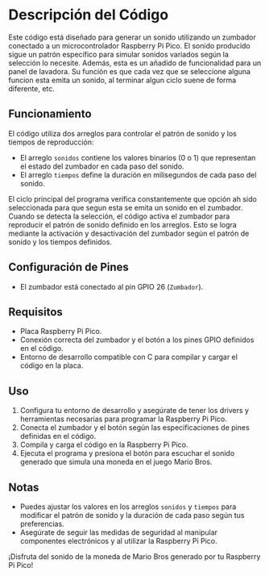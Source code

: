 # Descripción del Código

Este código está diseñado para generar un sonido utilizando un zumbador conectado a un microcontrolador Raspberry Pi Pico. El sonido producido sigue un patrón específico para simular sonidos variados según la selección lo necesite. Además, esta es un añadido de funcionalidad para un panel de lavadora. Su función es que cada vez que se seleccione alguna funcion esta emita un sonido, al terminar algun ciclo suene de forma diferente, etc.

## Funcionamiento

El código utiliza dos arreglos para controlar el patrón de sonido y los tiempos de reproducción:

- El arreglo `sonidos` contiene los valores binarios (0 o 1) que representan el estado del zumbador en cada paso del sonido.
- El arreglo `tiempos` define la duración en milisegundos de cada paso del sonido.

El ciclo principal del programa verifica constantemente que opción ah sido seleccionada para que segun esta se emita un sonido en el zumbador. Cuando se detecta la selección, el código activa el zumbador para reproducir el patrón de sonido definido en los arreglos. Esto se logra mediante la activación y desactivación del zumbador según el patrón de sonido y los tiempos definidos.

## Configuración de Pines

- El zumbador está conectado al pin GPIO 26 (`Zumbador`).

## Requisitos

- Placa Raspberry Pi Pico.
- Conexión correcta del zumbador y el botón a los pines GPIO definidos en el código.
- Entorno de desarrollo compatible con C para compilar y cargar el código en la placa.

## Uso

1. Configura tu entorno de desarrollo y asegúrate de tener los drivers y herramientas necesarias para programar la Raspberry Pi Pico.
2. Conecta el zumbador y el botón según las especificaciones de pines definidas en el código.
3. Compila y carga el código en la Raspberry Pi Pico.
4. Ejecuta el programa y presiona el botón para escuchar el sonido generado que simula una moneda en el juego Mario Bros.

## Notas

- Puedes ajustar los valores en los arreglos `sonidos` y `tiempos` para modificar el patrón de sonido y la duración de cada paso según tus preferencias.
- Asegúrate de seguir las medidas de seguridad al manipular componentes electrónicos y al utilizar la Raspberry Pi Pico.

¡Disfruta del sonido de la moneda de Mario Bros generado por tu Raspberry Pi Pico!
